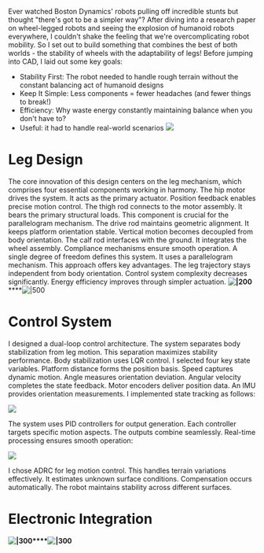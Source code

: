 Ever watched Boston Dynamics' robots pulling off incredible stunts but thought "there's got to be a simpler way"? After diving into a research paper on wheel-legged robots and seeing the explosion of humanoid robots everywhere, I couldn't shake the feeling that we're overcomplicating robot mobility. So I set out to build something that combines the best of both worlds - the stability of wheels with the adaptability of legs!
Before jumping into CAD, I laid out some key goals:
- Stability First: The robot needed to handle rough terrain without the constant balancing act of humanoid designs
- Keep It Simple: Less components = fewer headaches (and fewer things to break!)
- Efficiency: Why waste energy constantly maintaining balance when you don't have to?
- Useful: it had to handle real-world scenarios
**![](https://lh7-rt.googleusercontent.com/docsz/AD_4nXc5NvEk41izefZ2OJIBkiOL7G_62TFrGsR79Vx329jRibWK9V9pwTEjtuVAFc5qo51QrCHKWEsMnja0-IRRU-tDwdfreRPoLLQi6vKuTz-jdpiDY2qwIKAT4lWMOrn_jAWch-iSHQjLRyXBfd6vWwcT9J5B?key=zwGjVZ7EjAL1kdZw6LWOIA)**
# Leg Design
The core innovation of this design centers on the leg mechanism, which comprises four essential components working in harmony. The hip motor drives the system. It acts as the primary actuator. Position feedback enables precise motion control.
The thigh rod connects to the motor assembly. It bears the primary structural loads. This component is crucial for the parallelogram mechanism.
The drive rod maintains geometric alignment. It keeps platform orientation stable. Vertical motion becomes decoupled from body orientation.
The calf rod interfaces with the ground. It integrates the wheel assembly. Compliance mechanisms ensure smooth operation.
A single degree of freedom defines this system. It uses a parallelogram mechanism. This approach offers key advantages. The leg trajectory stays independent from body orientation. Control system complexity decreases significantly. Energy efficiency improves through simpler actuation.
**![|200](https://lh7-rt.googleusercontent.com/docsz/AD_4nXf6-Aqcm9W6y80runQw6WgCobEclnM_y_jqTjMGv5_3BCBeGsGX6-_qk6spFWmrqpcEkVKUGnx6CZfQIxJqCKsqbCe0YXEvi8YXoceT7QEs7rKKcDCRxzw66oM45fS8_hA8lE8UyvSFMeDcOmueQ1inAbkq?key=zwGjVZ7EjAL1kdZw6LWOIA)******![|500](https://lh7-rt.googleusercontent.com/docsz/AD_4nXdCBYlRy0VanTB6Tpi9tbbCywqv-0yEVjdDqUGmLGOALF4_SjuCmcPKpOf-tmnLWQief_plpx19X7rqFg-LzjsKQjVGa39p4qXoLPxugtxBsVwd8D0zRx7Hv2EdWEGe5Vso8FeBYB06gyD3bCFT8hQPETvE?key=zwGjVZ7EjAL1kdZw6LWOIA)
# Control System
I designed a dual-loop control architecture. The system separates body stabilization from leg motion. This separation maximizes stability performance.
Body stabilization uses LQR control. I selected four key state variables. Platform distance forms the position basis. Speed captures dynamic motion. Angle measures orientation deviation. Angular velocity completes the state feedback. Motor encoders deliver position data. An IMU provides orientation measurements.
I implemented state tracking as follows:

**![](https://lh7-rt.googleusercontent.com/docsz/AD_4nXcFHmsRG5mxsnoZj2doWdjKso-WeiVvamlGcoXpmfA3uJL1jqDxWe_n28U855-x8NqXHELmDetRCn7mfsEpke6cB9pVTFH4wxeQP3xpcbmu7hTNc42uYHCbkBKqSmG1r2ec7qylvmTPnFH5FVw31d_iKLzj?key=zwGjVZ7EjAL1kdZw6LWOIA)**

The system uses PID controllers for output generation. Each controller targets specific motion aspects. The outputs combine seamlessly. Real-time processing ensures smooth operation:

**![](https://lh7-rt.googleusercontent.com/docsz/AD_4nXf5ygAo5s7WUs3T1u1vgwZHeGBnukiyaKREiIoRJa9kRyGLpD3DpXzKxoiHrDUAfcpjPLYL_f__VLmBa8lw5KHutB0d6jMdDCQwRBKpGH1pbNXHybdqXIRgR3UvpoSNnVFl1SrIFv3gBELrIEQQIhoCSj8?key=zwGjVZ7EjAL1kdZw6LWOIA)**

I chose ADRC for leg motion control. This handles terrain variations effectively. It estimates unknown surface conditions. Compensation occurs automatically. The robot maintains stability across different surfaces.
# Electronic Integration
**![|300](https://lh7-rt.googleusercontent.com/docsz/AD_4nXc6Ua7rF1yZps5-Mandqn9dDOO9Lx7pxaXfufus56VC3Stc3G7T9bcnfaMG6e7VPnfVzTXfL_4Sev-Gd35qAChC3QcyFvaav0Z265S9xxkqeTpFjStUK0fujqNXdBn6WNkLoU0BgU3fpBN3IyzlIFZx3P4C?key=zwGjVZ7EjAL1kdZw6LWOIA)****![|300](https://lh7-rt.googleusercontent.com/docsz/AD_4nXeTUoJCI9OqzmCqmHK1F9zyNTnfWO003I9EFrcA5R4SHaRrqtyxC1ZaBxTidb9PTxTz5_pV0Wv68SVyFoYyvPrL2vMV2mRyg0F3_c3QIXoLg_fU7gsCCBO8wIwC0v-E9cc9467G6Io2cxH4zYJLV6go-T4R?key=zwGjVZ7EjAL1kdZw6LWOIA)**